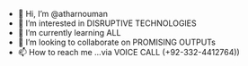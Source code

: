 - 👋 Hi, I’m @atharnouman
- 👀 I’m interested in DISRUPTIVE TECHNOLOGIES
- 🌱 I’m currently learning ALL
- 💞️ I’m looking to collaborate on PROMISING OUTPUTs
- 📫 How to reach me ...via VOICE CALL (+92-332-4412764))

<!---
atharnouman/atharnouman is a ✨ special ✨ repository because its `README.md` (this file) appears on your GitHub profile.
You can click the Preview link to take a look at your changes.
--->
